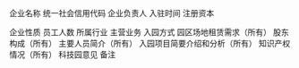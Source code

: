 企业名称
统一社会信用代码
企业负责人
入驻时间
注册资本

企业性质
员工人数
所属行业
主营业务
入园方式
园区场地租赁需求（所有）
股东构成（所有）
主要人员简介（所有）
入园项目简要介绍和分析（所有）
知识产权情况（所有）
科技园意见
备注